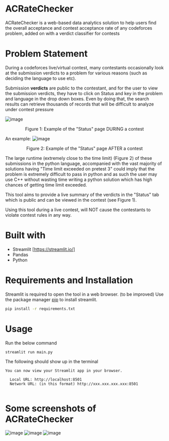 # ACRateChecker

ACRateChecker is a web-based data analytics solution to help users find the overall acceptance and contest acceptance rate of any codeforces problem, added on with a verdict classifier for contests

# Problem Statement

During a codeforces live/virtual contest, many contestants occasionally look at the submission verdicts to a problem for various reasons (such as deciding the language to use etc). 

Submission **verdicts** are public to the contestant, and for the user to view the submission verdicts, they have to click on Status and key in the problem and language in the drop down boxes. Even by doing that, the search results can retrieve thousands of records that will be difficult to analyze under contest pressure

![image](https://user-images.githubusercontent.com/100673850/214788853-31e13002-b6e3-44f1-af6a-8bc12a37aee3.png)
<p style="text-align: center;"> Figure 1: Example of the "Status" page DURING a contest </p>

An example:
![image](https://user-images.githubusercontent.com/100673850/214785248-08d6bb62-78e6-4e79-adfb-6d48fe8a8603.png)
<p style="text-align: center;"> Figure 2: Example of the "Status" page AFTER a contest </p>

The large runtime (extremely close to the time limit) (Figure 2) of these submissions in the python language, accompanied with the vast majority of solutions having "Time limit exceeded on pretest 3" could imply that the problem is extremely difficult to pass in python and as such the user may use C++ without wasting time writing a python solution which has high chances of getting time limit exceeded.

This tool aims to provide a live summary of the verdicts in the "Status" tab which is public and can be viewed in the contest (see Figure 1).

Using this tool during a live contest, will NOT cause the contestants to violate contest rules in any way. 


# Built with

- Streamlit [https://streamlit.io/]
- Pandas
- Python 

# Requirements and Installation

Streamlit is required to open the tool in a web browser. (to be improved)
Use the package manager [pip](https://pip.pypa.io/en/stable/) to install streamlit.

```bash
pip install -r requirements.txt
```

# Usage

Run the below command
```bash
streamlit run main.py
```

The following should show up in the terminal
```
You can now view your Streamlit app in your browser.

  Local URL: http://localhost:8501
  Network URL: (in this format) http://xxx.xxx.xxx.xxx:8501 
  
```

# Some screenshots of ACRateChecker

![image](https://user-images.githubusercontent.com/100673850/215093277-51dcda52-87ca-4054-8134-c182d9bfc9a7.png)
![image](https://user-images.githubusercontent.com/100673850/215093344-c4638958-29be-4e19-af82-efaf0a3f9ad0.png)
![image](https://user-images.githubusercontent.com/100673850/215093363-db125e57-084d-47ad-94c7-08c76c651c6a.png)

